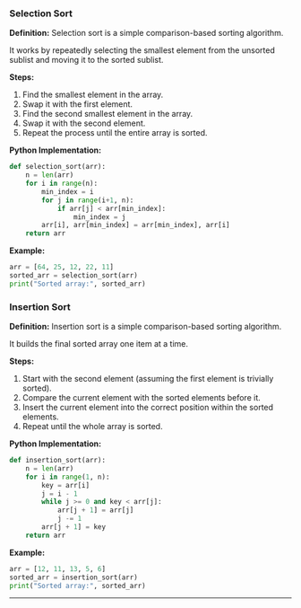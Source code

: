 ### Selection Sort

**Definition:**
Selection sort is a simple comparison-based sorting algorithm.

It works by repeatedly selecting the smallest element from the unsorted sublist and moving it to the sorted sublist.

**Steps:**
1. Find the smallest element in the array.
2. Swap it with the first element.
3. Find the second smallest element in the array.
4. Swap it with the second element.
5. Repeat the process until the entire array is sorted.

**Python Implementation:**
```python
def selection_sort(arr):
    n = len(arr)
    for i in range(n):
        min_index = i
        for j in range(i+1, n):
            if arr[j] < arr[min_index]:
                min_index = j
        arr[i], arr[min_index] = arr[min_index], arr[i]
    return arr
```

**Example:**
```python
arr = [64, 25, 12, 22, 11]
sorted_arr = selection_sort(arr)
print("Sorted array:", sorted_arr)
```

### Insertion Sort

**Definition:**
Insertion sort is a simple comparison-based sorting algorithm.

It builds the final sorted array one item at a time.

**Steps:**
1. Start with the second element (assuming the first element is trivially sorted).
2. Compare the current element with the sorted elements before it.
3. Insert the current element into the correct position within the sorted elements.
4. Repeat until the whole array is sorted.

**Python Implementation:**
```python
def insertion_sort(arr):
    n = len(arr)
    for i in range(1, n):
        key = arr[i]
        j = i - 1
        while j >= 0 and key < arr[j]:
            arr[j + 1] = arr[j]
            j -= 1
        arr[j + 1] = key
    return arr
```

**Example:**
```python
arr = [12, 11, 13, 5, 6]
sorted_arr = insertion_sort(arr)
print("Sorted array:", sorted_arr)
```

---

